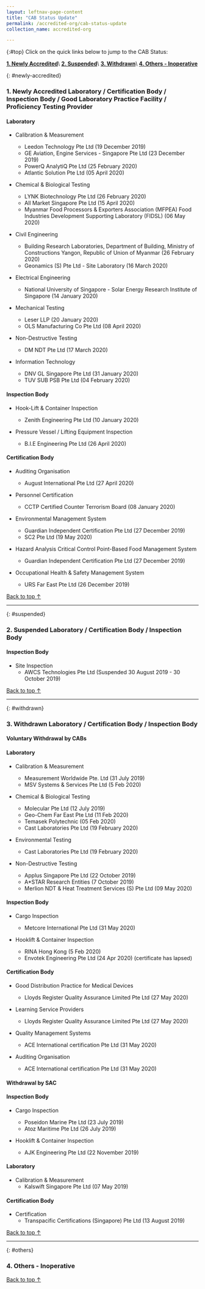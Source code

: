 ```yaml
---
layout: leftnav-page-content
title: "CAB Status Update"
permalink: /accredited-org/cab-status-update
collection_name: accredited-org

---
```


{:#top}
Click on the quick links below to jump to the CAB Status:

**[1. Newly Accredited](#newly-accredited)**\\
**[2. Suspended](#suspended)**\\
**[3. Withdrawn](#withdrawn)**\\
**[4. Others - Inoperative](#others)**

{: #newly-accredited}
### 1. Newly Accredited Laboratory / Certification Body / Inspection Body / Good Laboratory Practice Facility / Proficiency Testing Provider 

#### Laboratory

* Calibration & Measurement
  * Leedon Technology Pte Ltd (19 December 2019)
  * GE Aviation, Engine Services - Singapore Pte Ltd (23 December 2019)
  * PowerQ AnalytiQ Pte Ltd (25 February 2020)
  * Atlantic Solution Pte Ltd (05 April 2020)
  
* Chemical & Biological Testing
  * LYNK Biotechnology Pte Ltd (26 February 2020)
  * All Market Singapore Pte Ltd (15 April 2020)
  * Myanmar Food Processors & Exporters Association (MFPEA) Food Industries Development Supporting Laboratory (FIDSL) (06 May 2020)
  
* Civil Engineering
  * Building Research Laboratories, Department of Building, Ministry of Constructions Yangon, Republic of Union of Myanmar (26 February 2020)
  * Geonamics (S) Pte Ltd - Site Laboratory (16 March 2020)
 
* Electrical Engineering
  * National University of Singapore - Solar Energy Research Institute of Singapore (14 January 2020)

* Mechanical Testing
  * Leser LLP (20 January 2020)
  * OLS Manufacturing Co Pte Ltd (08 April 2020)
  
* Non-Destructive Testing
  * DM NDT Pte Ltd (17 March 2020)
  
* Information Technology
  * DNV GL Singapore Pte Ltd (31 January 2020)
  * TUV SUB PSB Pte Ltd (04 February 2020)


#### Inspection Body

* Hook-Lift & Container Inspection
  * Zenith Engineering Pte Ltd (10 January 2020)

* Pressure Vessel / Lifting Equipment Inspection
  * B.I.E Engineering Pte Ltd (26 April 2020)
   

#### Certification Body    

* Auditing Organisation
  * August International Pte Ltd (27 April 2020)

* Personnel Certification
  * CCTP Certified Counter Terrorism Board (08 January 2020)

* Environmental Management System 
  * Guardian Independent Certification Pte Ltd (27 December 2019)
  * SC2 Pte Ltd (19 May 2020)
  
* Hazard Analysis Critical Control Point-Based Food Management System
  * Guardian Independent Certification Pte Ltd (27 December 2019)  

* Occupational Health & Safety Management System 
  * URS Far East Pte Ltd (26 December 2019)


[Back to top ↑](#top)

---

{: #suspended}
### 2. Suspended Laboratory / Certification Body / Inspection Body 

#### Inspection Body
* Site Inspection
  * AWCS Technologies Pte Ltd (Suspended 30 August 2019 - 30 October 2019)
  


[Back to top ↑](#top)

---

{: #withdrawn}
### 3. Withdrawn Laboratory / Certification Body / Inspection Body 

#### **Voluntary Withdrawal by CABs**

#### Laboratory

* Calibration & Measurement
  * Measurement Worldwide Pte. Ltd (31 July 2019)
  * MSV Systems &amp; Services Pte Ltd (5 Feb 2020)
  
* Chemical & Biological Testing
  * Molecular Pte Ltd (12 July 2019)
  * Geo-Chem Far East Pte Ltd (11 Feb 2020)
  * Temasek Polytechnic (05 Feb 2020)
  * Cast Laboratories Pte Ltd (19 February 2020)

* Environmental Testing
  * Cast Laboratories Pte Ltd (19 February 2020)
  
* Non-Destructive Testing
  * Applus Singapore Pte Ltd (22 October 2019)
  * A*STAR Research Entities (7 October 2019)
  * Merlion NDT & Heat Treatment Services (S) Pte Ltd (09 May 2020)

#### Inspection Body

* Cargo Inspection
  * Metcore International Pte Ltd (31 May 2020)

* Hooklift & Container Inspection
  * RINA Hong Kong (5 Feb 2020)
  * Envotek Engineering Pte Ltd (24 Apr 2020) (certificate has lapsed)
  

#### Certification Body

* Good Distribution Practice for Medical Devices
  * Lloyds Register Quality Assurance Limited Pte Ltd (27 May 2020) 

* Learning Service Providers
  * Lloyds Register Quality Assurance Limited Pte Ltd (27 May 2020)

* Quality Management Systems
  * ACE International certification Pte Ltd (31 May 2020)

* Auditing Organisation
  * ACE International certification Pte Ltd (31 May 2020)

  
#### **Withdrawal by SAC**

#### Inspection Body

* Cargo Inspection
  * Poseidon Marine Pte Ltd (23 July 2019)
  * Atoz Maritime Pte Ltd (26 July 2019)

* Hooklift & Container Inspection
  * AJK Engineering Pte Ltd (22 November 2019)

#### Laboratory
 
* Calibration & Measurement 
  * Kalswift Singapore Pte Ltd (07 May 2019)
  
#### Certification Body

* Certification
  * Transpacific Certifications (Singapore) Pte Ltd (13 August 2019)



[Back to top ↑](#top)

---

{: #others}
### 4. Others - Inoperative
 
[Back to top ↑](#top)
